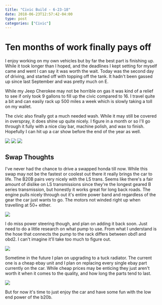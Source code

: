 ```yaml
---
title: "Civic Build - 6-23-18"
date: 2018-06-23T12:57:42-04:00
type: post
categories: ["Civic"]
---
```


Ten months of work finally pays off
===

I enjoy working on my own vehicles but by far the best part is finishing up. While it took longer than I hoped, and the deadlines I kept setting for myself came and went I can say it was worth the wait. Today was the second day of driving, and started off with topping off the tank. It hadn't been gassed up since last September and was pretty much on E. 

While my Jeep Cherokee may not be horrible on gas it was kind of a relief to see if only took 9 gallons to fill up the civic compared to 16. I travel quite a bit and can easily rack up 500 miles a week which is slowly taking a toll on my wallet.

The civic also finally got a much needed wash. While it may still be covered in overspray, it does shine up quite nicely. I figure in a month or so I'll go through it fully with a nice clay bar, machine polish, and wax to finish. Hopefully I can hit up a car show before the end of the year as well.

<img src="/imgs/civic/6-23-18/1.jpg" class="image-center">
<img src="/imgs/civic/6-23-18/2.jpg" class="image-center">
<img src="/imgs/civic/6-23-18/3.jpg" class="image-center">

Swap Thoughts
---

I've never had the chance to drive a swapped honda till now. While this swap may not be the fastest or coolest out there it really brings the car to life. The B20B pairs very nicely with the LS trans. Seems like there's a fair amount of dislike on LS transmissions since they're the longest geared B series transmission, but honestly it works great for long back roads. The engine pulls nicely through out it's entire power band and regardless of the gear the car just wants to go. The motors not winded right up when travelling at 50+ either.

<img src="/imgs/civic/6-23-18/4.jpg" class="image-center">

I do miss power steering though, and plan on adding it back soon. Just need to do a little research on what pump to use. From what I understand is the hose that connects the pump to the rack differs between obd1 and obd2. I can't imagine it'll take too much to figure out.

<img src="/imgs/civic/6-23-18/5.jpg" class="image-center">

Sometime in the future I plan on upgrading to a tuck radiator. The current one is a cheap ebay unit and I plan on replacing every single ebay part currently on the car. While cheap prices may be enticing they just aren't worth it when it comes to the quality, and how long the parts tend to last.

<img src="/imgs/civic/6-23-18/6.jpg" class="image-center">

But for now it's time to just enjoy the car and have some fun with the low end power of the b20b.
